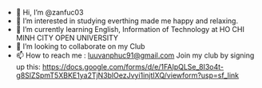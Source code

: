 - 👋 Hi, I’m @zanfuc03
- 👀 I’m interested in studying everthing made me happy and relaxing.
- 🌱 I’m currently learning English, Information of Technology at HO CHI MINH CITY OPEN UNIVERSITY
- 💞️ I’m looking to collaborate on my Club
- 📫 How to reach me : luuvanphuc91@gmail.com
Join my club by signing up this: https://docs.google.com/forms/d/e/1FAIpQLSe_8I3o4t-g8SlZSpmT5XBKE1ya2TjN3blOezJvyi1injtIXQ/viewform?usp=sf_link
<!---
zanfuc03/zanfuc03 is a ✨ special ✨ repository because its `README.md` (this file) appears on your GitHub profile.
You can click the Preview link to take a look at your changes.
--->
